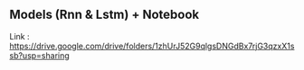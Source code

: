 ## Models (Rnn & Lstm) + Notebook
Link : https://drive.google.com/drive/folders/1zhUrJ52G9qlgsDNGdBx7rjG3qzxX1ssb?usp=sharing